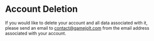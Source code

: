 # Account Deletion

If you would like to delete your account and all data associated with it, please send an email to contact@gamejolt.com from the email address associated with your account.
